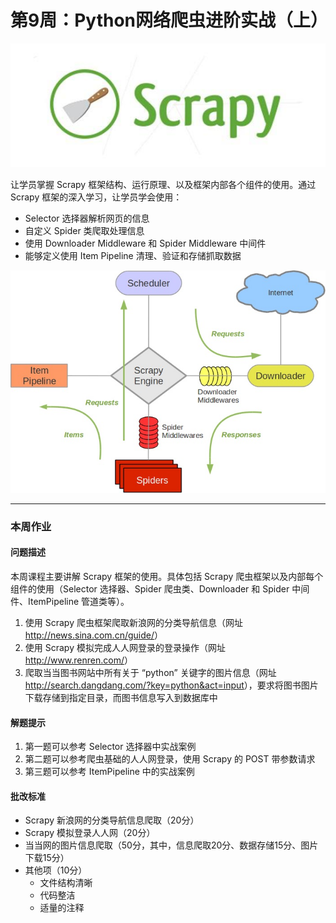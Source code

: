 #  第9周：Python网络爬虫进阶实战（上）

![](./images/Scrapy-logo.jpg)

让学员掌握 Scrapy 框架结构、运行原理、以及框架内部各个组件的使用。通过 Scrapy 框架的深入学习，让学员学会使用：

- Selector 选择器解析网页的信息
- 自定义 Spider 类爬取处理信息
- 使用 Downloader Middleware 和 Spider Middleware 中间件
- 能够定义使用 Item Pipeline 清理、验证和存储抓取数据



![](./images/Scrapy框架.jpg)

---

### 本周作业

#### 问题描述

本周课程主要讲解 Scrapy 框架的使用。具体包括 Scrapy 爬虫框架以及内部每个组件的使用（Selector 选择器、Spider 爬虫类、Downloader 和 Spider 中间件、ItemPipeline 管道类等）。

1. 使用 Scrapy 爬虫框架爬取新浪网的分类导航信息（网址 <http://news.sina.com.cn/guide/>）
2. 使用 Scrapy 模拟完成人人网登录的登录操作（网址 <http://www.renren.com/>）
3. 爬取当当图书网站中所有关于 “python” 关键字的图片信息（网址 <http://search.dangdang.com/?key=python&act=input>），要求将图书图片下载存储到指定目录，而图书信息写入到数据库中



#### 解题提示

1. 第一题可以参考 Selector 选择器中实战案例
2. 第二题可以参考爬虫基础的人人网登录，使用 Scrapy 的 POST 带参数请求
3. 第三题可以参考 ItemPipeline 中的实战案例



#### 批改标准

- Scrapy 新浪网的分类导航信息爬取（20分）
- Scrapy 模拟登录人人网（20分）
- 当当网的图片信息爬取（50分，其中，信息爬取20分、数据存储15分、图片下载15分）
- 其他项（10分）
  - 文件结构清晰
  - 代码整洁
  - 适量的注释



